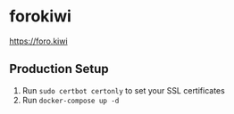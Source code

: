 # forokiwi

https://foro.kiwi

## Production Setup

1. Run `sudo certbot certonly` to set your SSL certificates
3. Run `docker-compose up -d`
